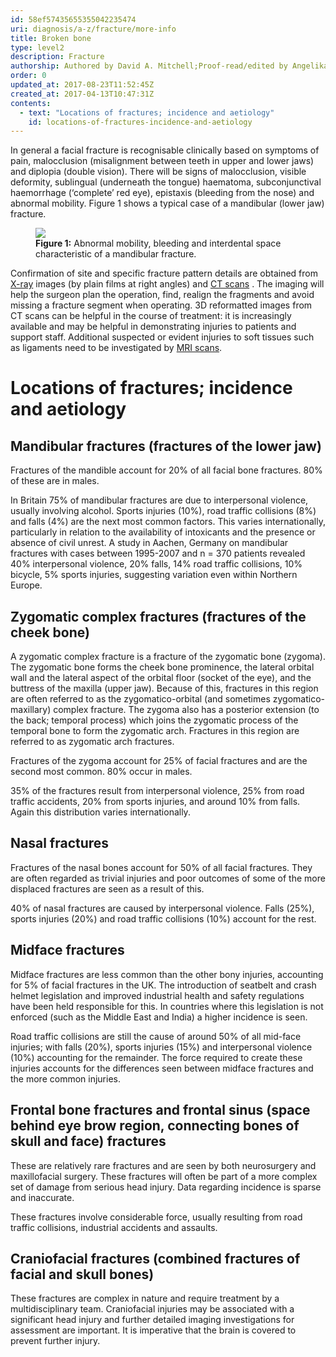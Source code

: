 ```yaml
---
id: 58ef57435655355042235474
uri: diagnosis/a-z/fracture/more-info
title: Broken bone
type: level2
description: Fracture
authorship: Authored by David A. Mitchell;Proof-read/edited by Angelika Sebald
order: 0
updated_at: 2017-08-23T11:52:45Z
created_at: 2017-04-13T10:47:31Z
contents:
  - text: "Locations of fractures; incidence and aetiology"
    id: locations-of-fractures-incidence-and-aetiology
---
```


<p>In general a facial fracture is recognisable clinically based
    on symptoms of pain, malocclusion (misalignment between teeth
    in upper and lower jaws) and diplopia (double vision). There
    will be signs of malocclusion, visible deformity, sublingual
    (underneath the tongue) haematoma, subconjunctival haemorrhage
    (‘complete’ red eye), epistaxis (bleeding from the nose)
    and abnormal mobility. Figure 1 shows a typical case of a
    mandibular (lower jaw) fracture.</p>
<figure><img src="/diagnosis/a-z/fracture/more-info/figure1.jpg">
    <figcaption><strong>Figure 1:</strong> Abnormal mobility, bleeding and
        interdental space characteristic of a mandibular fracture.</figcaption>
</figure>
<p>Confirmation of site and specific fracture pattern details are
    obtained from <a href="/diagnosis/tests/x-ray">X-ray</a>    images (by plain films at right angles) and <a href="/diagnosis/tests/ct-scans">CT scans</a>    . The imaging will help the surgeon plan the operation, find,
    realign the fragments and avoid missing a fracture segment
    when operating. 3D reformatted images from CT scans can be
    helpful in the course of treatment: it is increasingly available
    and may be helpful in demonstrating injuries to patients
    and support staff. Additional suspected or evident injuries
    to soft tissues such as ligaments need to be investigated
    by <a href="/diagnosis/tests/mri">MRI scans</a>.</p>
<h1 id="locations-of-fractures-incidence-and-aetiology">Locations of fractures; incidence and aetiology</h1>
<h2>Mandibular fractures (fractures of the lower jaw)</h2>
<p>Fractures of the mandible account for 20% of all facial bone
    fractures. 80% of these are in males.</p>
<p>In Britain 75% of mandibular fractures are due to interpersonal
    violence, usually involving alcohol. Sports injuries (10%),
    road traffic collisions (8%) and falls (4%) are the next
    most common factors. This varies internationally, particularly
    in relation to the availability of intoxicants and the presence
    or absence of civil unrest. A study in Aachen, Germany on
    mandibular fractures with cases between 1995-2007 and n =
    370 patients revealed 40% interpersonal violence, 20% falls,
    14% road traffic collisions, 10% bicycle, 5% sports injuries,
    suggesting variation even within Northern Europe.</p>
<h2>Zygomatic complex fractures (fractures of the cheek bone)</h2>
<p>A zygomatic complex fracture is a fracture of the zygomatic bone
    (zygoma). The zygomatic bone forms the cheek bone prominence,
    the lateral orbital wall and the lateral aspect of the orbital
    floor (socket of the eye), and the buttress of the maxilla
    (upper jaw). Because of this, fractures in this region are
    often referred to as the zygomatico-orbital (and sometimes
    zygomatico-maxillary) complex fracture. The zygoma also has
    a posterior extension (to the back; temporal process) which
    joins the zygomatic process of the temporal bone to form
    the zygomatic arch. Fractures in this region are referred
    to as zygomatic arch fractures.</p>
<p>Fractures of the zygoma account for 25% of facial fractures and
    are the second most common. 80% occur in males.</p>
<p>35% of the fractures result from interpersonal violence, 25%
    from road traffic accidents, 20% from sports injuries, and
    around 10% from falls. Again this distribution varies internationally.</p>
<h2>Nasal fractures</h2>
<p>Fractures of the nasal bones account for 50% of all facial fractures.
    They are often regarded as trivial injuries and poor outcomes
    of some of the more displaced fractures are seen as a result
    of this.</p>
<p>40% of nasal fractures are caused by interpersonal violence.
    Falls (25%), sports injuries (20%) and road traffic collisions
    (10%) account for the rest.</p>
<h2>Midface fractures</h2>
<p>Midface fractures are less common than the other bony injuries,
    accounting for 5% of facial fractures in the UK. The introduction
    of seatbelt and crash helmet legislation and improved industrial
    health and safety regulations have been held responsible
    for this. In countries where this legislation is not enforced
    (such as the Middle East and India) a higher incidence is
    seen.</p>
<p>Road traffic collisions are still the cause of around 50% of
    all mid-face injuries; with falls (20%), sports injuries
    (15%) and interpersonal violence (10%) accounting for the
    remainder. The force required to create these injuries accounts
    for the differences seen between midface fractures and the
    more common injuries.</p>
<h2>Frontal bone fractures and frontal sinus (space behind eye brow
    region, connecting bones of skull and face) fractures</h2>
<p>These are relatively rare fractures and are seen by both neurosurgery
    and maxillofacial surgery. These fractures will often be
    part of a more complex set of damage from serious head injury.
    Data regarding incidence is sparse and inaccurate.</p>
<p>These fractures involve considerable force, usually resulting
    from road traffic collisions, industrial accidents and assaults.</p>
<h2>Craniofacial fractures (combined fractures of facial and skull
    bones)</h2>
<p>These fractures are complex in nature and require treatment by
    a multidisciplinary team. Craniofacial injuries may be associated
    with a significant head injury and further detailed imaging
    investigations for assessment are important. It is imperative
    that the brain is covered to prevent further injury.</p>
